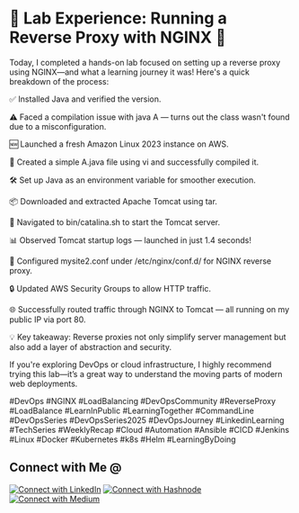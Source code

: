 

# 🚀 Lab Experience: Running a Reverse Proxy with NGINX 🧪

Today, I completed a hands-on lab focused on setting up a reverse proxy using NGINX—and what a learning journey it was! Here's a quick breakdown of the process:



✅ Installed Java and verified the version.

⚠️ Faced a compilation issue with java A — turns out the class wasn't found due to a misconfiguration.


🆕 Launched a fresh Amazon Linux 2023 instance on AWS.

📝 Created a simple A.java file using vi and successfully compiled it.

🛠️ Set up Java as an environment variable for smoother execution.

📦 Downloaded and extracted Apache Tomcat using tar.

🔧 Navigated to bin/catalina.sh to start the Tomcat server.

📊 Observed Tomcat startup logs — launched in just 1.4 seconds!

📝 Configured mysite2.conf under /etc/nginx/conf.d/ for NGINX reverse proxy.

🔒 Updated AWS Security Groups to allow HTTP traffic.

🌐 Successfully routed traffic through NGINX to Tomcat — all running on my public IP via port 80.

💡 Key takeaway: Reverse proxies not only simplify server management but also add a layer of abstraction and security.

If you're exploring DevOps or cloud infrastructure, I highly recommend trying this lab—it’s a great way to understand the moving parts of modern web deployments.


#DevOps #NGINX #LoadBalancing #DevOpsCommunity #ReverseProxy #LoadBalance #LearnInPublic #LearningTogether #CommandLine #DevOpsSeries #DevOpsSeries2025 #DevOpsJourney #LinkedinLearning #TechSeries #WeeklyRecap #Cloud #Automation #Ansible #CICD #Jenkins #Linux #Docker #Kubernetes #k8s #Helm #LearningByDoing

## Connect with Me @

[![Connect with LinkedIn](https://img.shields.io/badge/LinkedIn-Connect-blue?style=for-the-badge&logo=linkedin)](https://www.linkedin.com/in/jasmeetsm)
[![Connect with Hashnode](https://img.shields.io/badge/Hashnode-Follow-blueviolet?style=for-the-badge&logo=hashnode)](https://devops2025.hashnode.dev)
[![Connect with Medium](https://img.shields.io/badge/Medium-Follow-black?style=for-the-badge&logo=medium)](https://medium.com/@jasmeetsm04)


